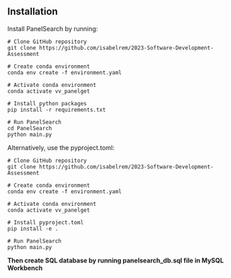 Installation
------------

Install PanelSearch by running:

    # Clone GitHub repository
    git clone https://github.com/isabelrem/2023-Software-Development-Assessment
    
    # Create conda environment
    conda env create -f environment.yaml

    # Activate conda environment
    conda activate vv_panelget

    # Install python packages
    pip install -r requirements.txt

    # Run PanelSearch
    cd PanelSearch
    python main.py

Alternatively, use the pyproject.toml:
    
    # Clone GitHub repository
    git clone https://github.com/isabelrem/2023-Software-Development-Assessment
    
    # Create conda environment
    conda env create -f environment.yaml

    # Activate conda environment
    conda activate vv_panelget

    # Install pyproject.toml
    pip install -e .

    # Run PanelSearch
    python main.py
    
**Then create SQL database by running panelsearch_db.sql file in MySQL Workbench**
